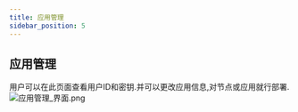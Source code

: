 ```yaml
---
title: 应用管理
sidebar_position: 5
---
```


## 应用管理
用户可以在此页面查看用户ID和密钥.并可以更改应用信息,对节点或应用就行部署.
![应用管理_界面.png](http://dgiot-1253666439.cos.ap-shanghai-fsi.myqcloud.com/shuwa_tech/zh/manual/cloud/Smart%20venue/Multi-tenant/%E5%BA%94%E7%94%A8%E7%AE%A1%E7%90%86_%E7%95%8C%E9%9D%A2.png)